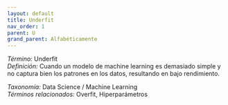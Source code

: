 ```yaml
---
layout: default
title: Underfit
nav_order: 1
parent: U
grand_parent: Alfabéticamente
---
```


*Término:* Underfit  
*Definición:* Cuando un modelo de machine learning es demasiado simple y no captura bien los patrones en los datos, resultando en bajo rendimiento.

*Taxonomía:* Data Science / Machine Learning  
*Términos relacionados:* Overfit, Hiperparámetros
